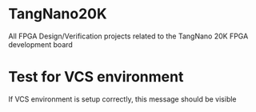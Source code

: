# TangNano20K
All FPGA Design/Verification projects related to the TangNano 20K FPGA development board

# Test for VCS environment
If VCS environment is setup correctly, this message should be visible
